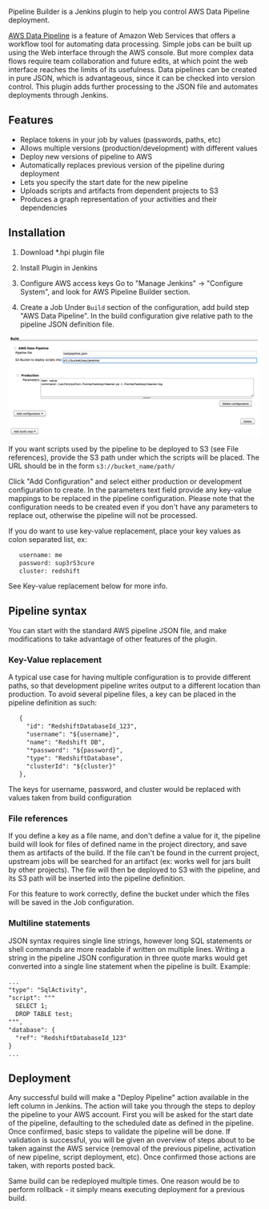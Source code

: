 Pipeline Builder is a Jenkins plugin to help you control AWS Data Pipeline deployment.

[AWS Data Pipeline](http://aws.amazon.com/datapipeline/) is a feature of Amazon Web Services that offers a workflow tool for automating data processing. Simple jobs can be built up using the Web interface through the AWS console. But more complex data flows require team collaboration and future edits, at which point the web interface reaches the limits of its usefulness. Data pipelines can be created in pure JSON, which is advantageous, since it can be checked into version control. This plugin adds further processing to the JSON file and automates deployments through Jenkins.

## Features
- Replace tokens in your job by values (passwords, paths, etc)
- Allows multiple versions (production/development) with different values
- Deploy new versions of pipeline to AWS
- Automatically replaces previous version of the pipeline during deployment
- Lets you specify the start date for the new pipeline
- Uploads scripts and artifacts from dependent projects to S3
- Produces a graph representation of your activities and their dependencies

## Installation

1. Download *.hpi plugin file

2. Install Plugin in Jenkins

3. Configure AWS access keys
Go to "Manage Jenkins" -> "Configure System", and look for AWS Pipeline Builder section.

4. Create a Job
Under `Build` section of the configuration, add build step "AWS Data Pipeline". In the build configuration give relative path to the pipeline JSON definition file.

![Job Configuration](docs/job_config.png)

If you want scripts used by the pipeline to be deployed to S3 (see File references), provide the S3 path under which the scripts will be placed. The URL should be in the form `s3://bucket_name/path/`

Click "Add Configuration" and select either production or development configuration to create. In the parameters text field provide any key-value mappings to be replaced in the pipeline configuration. Please note that the configuration needs to be created even if you don't have any parameters to replace out, otherwise the pipeline will not be processed.

If you do want to use key-value replacement, place your key values as colon separated list, ex:

   
       username: me
       password: sup3rS3cure
       cluster: redshift
  
  
See Key-value replacement below for more info.

## Pipeline syntax

You can start with the standard AWS pipeline JSON file, and make modifications to take advantage of other features of the plugin. 

### Key-Value replacement

A typical use case for having multiple configuration is to provide different paths, so that development pipeline writes output to a different location than production. To avoid several pipeline files, a key can be placed in the pipeline definition as such:
   
       {
         "id": "RedshiftDatabaseId_123",
         "username": "${username}",
         "name": "Redshift DB",
         "*password": "${password}",
         "type": "RedshiftDatabase",
         "clusterId": "${cluster}"
       },
       
The keys for username, password, and cluster would be replaced with values taken from build configuration  

### File references

If you define a key as a file name, and don't define a value for it, the pipeline build will look for files of defined name in the project directory, and save them as artifacts of the build. If the file can't be found in the current project, upstream jobs will be searched for an artifact (ex: works well for jars built by other projects). The file will then be deployed to S3 with the pipeline, and its S3 path will be inserted into the pipeline definition.

For this feature to work correctly, define the bucket under which the files will be saved in the Job configuration.

### Multiline statements

JSON syntax requires single line strings, however long SQL statements or shell commands are more readable if written on multiple lines. Writing a string in the pipeline JSON configuration in three quote marks would get converted into a single line statement when the pipeline is built. Example:

    ...
    "type": "SqlActivity",
    "script": """
      SELECT 1;
      DROP TABLE test;
    """,
    "database": {
      "ref": "RedshiftDatabaseId_123"
    }
    ...

## Deployment

Any successful build will make a "Deploy Pipeline" action available in the left column in Jenkins. The action will take you through the steps to deploy the pipeline to your AWS account. First you will be asked for the start date of the pipeline, defaulting to the scheduled date as defined in the pipeline. Once confirmed, basic steps to validate the pipeline will be done. If validation is successful, you will be given an overview of steps about to be taken against the AWS service (removal of the previous pipeline, activation of new pipeline, script deployment, etc). Once confirmed those actions are taken, with reports posted back.

Same build can be redeployed multiple times. One reason would be to perform rollback - it simply means executing deployment for a previous build.
